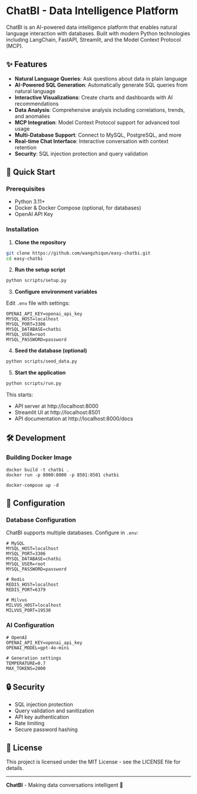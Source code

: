 # ChatBI - Data Intelligence Platform 

ChatBI is an AI-powered data intelligence platform that enables natural language interaction with databases. Built with modern Python technologies including LangChain, FastAPI, Streamlit, and the Model Context Protocol (MCP).

## ✨ Features

- **Natural Language Queries**: Ask questions about data in plain language
- **AI-Powered SQL Generation**: Automatically generate SQL queries from natural language
- **Interactive Visualizations**: Create charts and dashboards with AI recommendations
- **Data Analysis**: Comprehensive analysis including correlations, trends, and anomalies
- **MCP Integration**: Model Context Protocol support for advanced tool usage
- **Multi-Database Support**: Connect to MySQL, PostgreSQL, and more
- **Real-time Chat Interface**: Interactive conversation with context retention
- **Security**: SQL injection protection and query validation

## 🚀 Quick Start

### Prerequisites

- Python 3.11+
- Docker & Docker Compose (optional, for databases)
- OpenAI API Key

### Installation

1. **Clone the repository**
```bash
git clone https://github.com/wangzhiqun/easy-chatbi.git
cd easy-chatbi
```

2. **Run the setup script**
```bash
python scripts/setup.py
```

3. **Configure environment variables**

Edit `.env` file with settings:
```env
OPENAI_API_KEY=openai_api_key
MYSQL_HOST=localhost
MYSQL_PORT=3306
MYSQL_DATABASE=chatbi
MYSQL_USER=root
MYSQL_PASSWORD=password
```

4. **Seed the database (optional)**
```bash
python scripts/seed_data.py
```

5. **Start the application**
```bash
python scripts/run.py
```

This starts:
- API server at http://localhost:8000
- Streamlit UI at http://localhost:8501
- API documentation at http://localhost:8000/docs

## 🛠️ Development

### Building Docker Image

```shell
docker build -t chatbi .
docker run -p 8000:8000 -p 8501:8501 chatbi
```

```shell
docker-compose up -d
```

## 🔧 Configuration

### Database Configuration

ChatBI supports multiple databases. Configure in `.env`:

```env
# MySQL
MYSQL_HOST=localhost
MYSQL_PORT=3306
MYSQL_DATABASE=chatbi
MYSQL_USER=root
MYSQL_PASSWORD=password

# Redis
REDIS_HOST=localhost
REDIS_PORT=6379

# Milvus
MILVUS_HOST=localhost
MILVUS_PORT=19530
```

### AI Configuration

```env
# OpenAI
OPENAI_API_KEY=openai_api_key
OPENAI_MODEL=gpt-4o-mini

# Generation settings
TEMPERATURE=0.7
MAX_TOKENS=2000
```

## 🔒 Security

- SQL injection protection
- Query validation and sanitization
- API key authentication
- Rate limiting
- Secure password hashing

## 📝 License

This project is licensed under the MIT License - see the LICENSE file for details.

---

**ChatBI** - Making data conversations intelligent 🚀